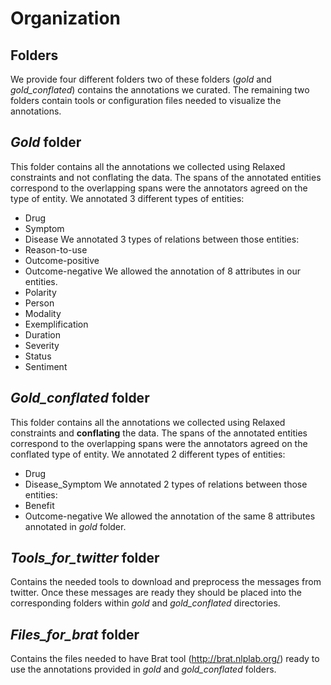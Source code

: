 # Organization

## Folders

We provide four different folders two of these folders (*gold* and *gold_conflated*) contains the annotations we curated. The remaining two folders contain tools or configuration files needed to visualize the annotations.

## *Gold* folder

This folder contains all the annotations we collected using Relaxed constraints and not conflating the data. The spans of the annotated entities correspond to the overlapping spans were the annotators agreed on the type of entity.
We annotated 3 different types of entities:
* Drug
* Symptom
* Disease
We annotated 3 types of relations between those entities:
* Reason-to-use
* Outcome-positive
* Outcome-negative
We allowed the annotation of 8 attributes in our entities.
* Polarity
* Person
* Modality
* Exemplification
* Duration
* Severity
* Status
* Sentiment


## *Gold_conflated* folder
This folder contains all the annotations we collected using Relaxed constraints and **conflating** the data. The spans of the annotated entities correspond to the overlapping spans were the annotators agreed on the conflated type of entity.
We annotated 2 different types of entities:
* Drug
* Disease_Symptom
We annotated 2 types of relations between those entities:
* Benefit
* Outcome-negative
We allowed the annotation of the same 8 attributes annotated in *gold* folder.


## *Tools_for_twitter* folder

Contains the needed tools to download and preprocess the messages from twitter. Once these messages are ready they should be placed into the corresponding folders within *gold* and *gold_conflated* directories.


## *Files_for_brat* folder

Contains the files needed to have Brat tool (http://brat.nlplab.org/) ready to use the annotations provided in *gold* and *gold_conflated* folders.